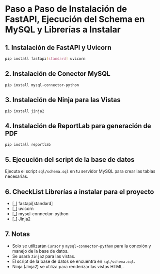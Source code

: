 # Paso a Paso de Instalación de FastAPI, Ejecución del Schema en MySQL y Librerías a Instalar

## 1. Instalación de FastAPI y Uvicorn

```bash
pip install fastapi[standard] uvicorn
```

## 2. Instalación de Conector MySQL
```
pip install mysql-connector-python
```

## 3. Instalación de Ninja para las Vistas
```
pip install jinja2
```

## 4. Instalación de ReportLab para generación de PDF
```
pip install reportlab
```

## 5. Ejecución del script de la base de datos

Ejecuta el script `sql/schema.sql` en tu servidor MySQL para crear las tablas necesarias.

## 6. CheckList Librerías a instalar para el proyecto

- [_] fastapi[standard]
- [_] uvicorn
- [_] mysql-connector-python
- [_] Jinja2

## 7. Notas

- Solo se utilizarán `Cursor` y `mysql-connector-python` para la conexión y manejo de la base de datos.
- Se usará `Jinja2` para las vistas.
- El script de la base de datos se encuentra en `sql/schema.sql`.
- Ninja (Jinja2) se utiliza para renderizar las vistas HTML.
